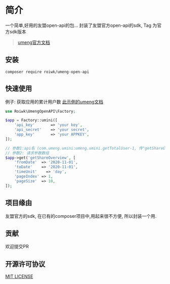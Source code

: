# 简介

一个简单,好用的友盟open-api的包...
封装了友盟官方open-api的sdk, Tag 为官方sdk版本

> [umeng官方文档](https://developer.umeng.com/open-api/state)

## 安装

```shell
composer require roiwk/umeng-open-api
```

## 快速使用

例子: 获取应用的累计用户数
[此示例的umeng文档](https://developer.umeng.com/open-api/docs/com.umeng.umini/umeng.umini.getTotalUser/1)

```php
use Roiwk\UmengOpenAPI\Factory;

$app = Factory::umini([
    'api_key'       => 'your key',
    'api_secret'    => 'your secret',
    'app_key'       => 'your APPKEY',
]);

// 参数1:api名 (com.umeng.umini:umeng.umini.getTotalUser-1, 传"getShareOverview" 即可)
// 参数2: 请求参数数组
$app->get('getShareOverview', [
    'fromDate'  => '2020-11-01',
    'toDate'    => '2020-11-01',
    'timeUnit'    => 'day',
    'pageIndex' => 1,
    'pageSize'  => 10,
]);
```

## 项目缘由

友盟官方的sdk, 在已有的composer项目中,用起来很不方便, 所以封装一个用.

## 贡献

欢迎提交PR

## 开源许可协议

 [MIT LICENSE](./LICENSE)
